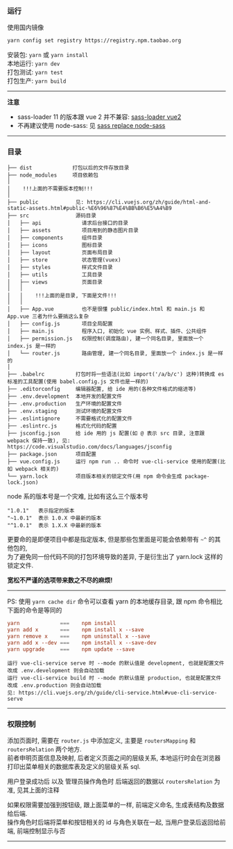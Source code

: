 
### 运行

使用国内镜像
```bash
yarn config set registry https://registry.npm.taobao.org
```

安装包:   `yarn` 或 `yarn install`  
本地运行: `yarn dev`  
打包测试: `yarn test`  
打包生产: `yarn build`

-----

**注意**
+ sass-loader 11 的版本跟 vue 2 并不兼容: [sass-loader vue2](https://stackoverflow.com/questions/66082397/typeerror-this-getoptions-is-not-a-function)
+ 不再建议使用 node-sass: 见 [sass replace node-sass](https://stackoverflow.com/questions/70281346/node-js-sass-version-7-0-0-is-incompatible-with-4-0-0-5-0-0-6-0-0)

-----

### 目录

```text
├── dist             打包以后的文件存放目录
├── node_modules     项目依赖包
│
│    !!!上面的不需要版本控制!!!
│
├── public            见: https://cli.vuejs.org/zh/guide/html-and-static-assets.html#public-%E6%96%87%E4%BB%B6%E5%A4%B9
├── src               源码目录
│   ├── api             请求后台接口的目录
│   ├── assets          项目用到的静态图片目录
│   ├── components      组件目录
│   ├── icons           图标目录
│   ├── layout          页面布局目录
│   ├── store           状态管理(vuex)
│   ├── styles          样式文件目录
│   ├── utils           工具目录
│   ├── views           页面目录
│   │
│   │    !!!上面的是目录, 下面是文件!!!
│   │
│   ├── App.vue         也不是很懂 public/index.html 和 main.js 和 App.vue 三者为什么要搞这么复杂
│   ├── config.js       项目全局配置
│   ├── main.js         程序入口, 初始化 vue 实例、样式、插件、公共组件
│   ├── permission.js   权限控制(调度路由), 建一个同名目录, 里面放一个 index.js 是一样的
│   └── router.js       路由管理, 建一个同名目录, 里面放一个 index.js 是一样的
│
├── .babelrc          打包时将一些语法(比如 import('/a/b/c') 这种)转换成 es 标准的工具配置(使用 babel.config.js 文件也是一样的)
├── .editorconfig     编辑器配置, 给 ide 用的(各种文件格式的缩进等)
├── .env.development  本地开发的配置文件
├── .env.production   生产环境的配置文件
├── .env.staging      测试环境的配置文件
├── .eslintignore     不需要格式化的配置文件
├── .eslintrc.js      格式化代码的配置
├── jsconfig.json     给 ide 用的 js 配置(如 @ 表示 src 目录, 注意跟 webpack 保持一致), 见: https://code.visualstudio.com/docs/languages/jsconfig
├── package.json      项目配置
├── vue.config.js     运行 npm run .. 命令时 vue-cli-service 使用的配置(比如 webpack 相关的)
└── yarn.lock         项目版本相关的锁定文件(用 npm 命令会生成 package-lock.json)
```

node 系的版本号是一个灾难, 比如有这么三个版本号
```
"1.0.1"   表示指定的版本
"~1.0.1"  表示 1.0.X 中最新的版本
"^1.0.1"  表示 1.X.X 中最新的版本
```
更要命的是即便项目中都是指定版本, 但是那些包里面是可能会依赖带有 `~^` 的其他包的,  
为了避免同一份代码不同的打包环境导致的差异, 于是衍生出了 yarn.lock 这样的锁定文件.

**宽松不严谨的选项带来数之不尽的麻烦!**

-----

PS: 使用 `yarn cache dir` 命令可以查看 yarn 的本地缓存目录, 跟 npm 命令相比下面的命令是等同的
```conf
yarn             ===    npm install
yarn add x       ===    npm install x --save
yarn remove x    ===    npm uninstall x --save
yarn add x --dev ===    npm install x --save-dev
yarn upgrade     ===    npm update --save
```

```
运行 vue-cli-service serve 时 --mode 的默认值是 development, 也就是配置文件改成 .env.development 则会自动加载
运行 vue-cli-service build 时 --mode 的默认值是 production, 也就是配置文件改成 .env.production 则会自动加载
见: https://cli.vuejs.org/zh/guide/cli-service.html#vue-cli-service-serve
```

-----

### 权限控制

添加页面时, 需要在 `router.js` 中添加定义, 主要是 `routersMapping` 和 `routersRelation` 两个地方.  
前者申明页面信息及映射, 后者定义页面之间的层级关系, 本地运行时会在浏览器打印出菜单相关的数据库表及定义的层级关系 sql.  

用户登录成功后 以及 管理员操作角色时 后端返回的数据以 `routersRelation` 为准, 见其上面的注释

如果权限需要加强到按钮级, 跟上面菜单的一样, 前端定义命名, 生成表结构及数据给后端.  
操作角色时后端将菜单和按钮相关的 id 与角色关联在一起, 当用户登录后返回给前端, 前端控制显示与否

-----
